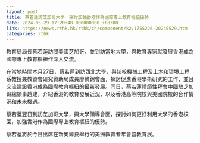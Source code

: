 ```yaml
---
layout: post
title: 蔡若蓮訪芝加哥大學　探討加強香港作為國際專上教育樞紐優勢
date: 2024-05-29 17:20:48.000000000 +08:00
link: https://news.rthk.hk/rthk/ch/component/k2/1755226-20240529.htm
categories: rthk
---
```


教育局局長蔡若蓮訪問美國芝加哥，並到訪當地大學，與教育專家就發展香港成為國際專上教育樞紐作深入交流。

在當地時間本月27日，蔡若蓮到訪西北大學，與該校機械工程及土木和環境工程系教授兼教資會研究資助局成員廖榮錦會面，探討促進香港學術研究的工作，並且交流建設香港成為國際教育樞紐的最新發展。同日，蔡若蓮禮節性拜會中國駐芝加哥總領事趙建，介紹香港的教育發展近況，以及香港高等院校與美國院校的合作情況和未來機遇。
 
蔡若蓮翌日到訪芝加哥大學，與大學領導會面，探討如何更好利用大學的香港校園，加強香港作為國際專上教育樞紐的優勢。

蔡若蓮將於今日出席在新奧爾良舉行的美洲教育者年會暨教育展。
